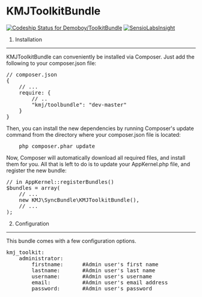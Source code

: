 KMJToolkitBundle
================================
[ ![Codeship Status for Demoboy/ToolkitBundle](https://codeship.com/projects/07fa0450-5696-0132-90cb-0ea30a431f2b/status)](https://codeship.com/projects/49576)
[![SensioLabsInsight](https://insight.sensiolabs.com/projects/f368f3d0-9d20-478d-ab00-ed96e9d1d976/mini.png)](https://insight.sensiolabs.com/projects/f368f3d0-9d20-478d-ab00-ed96e9d1d976)

1) Installation
----------------------------------

KMJToolkitBundle can conveniently be installed via Composer. Just add the following to your composer.json file:

<pre>
// composer.json
{
    // ...
    require: {
        // ..
        "kmj/toolbundle": "dev-master"
    }
}
</pre>


Then, you can install the new dependencies by running Composer's update command from the directory where your composer.json file is located:

<pre>
    php composer.phar update
</pre>

Now, Composer will automatically download all required files, and install them for you. All that is left to do is to update your AppKernel.php file, and register the new bundle:

<pre>
// in AppKernel::registerBundles()
$bundles = array(
    // ...
    new KMJ\SyncBundle\KMJToolkitBundle(),
    // ...
);
</pre>

2) Configuration
----------------------------------

This bundle comes with a few configuration options.

<pre>
kmj_toolkit:
    administrator:
        firstname:      #Admin user's first name
        lastname:       #Admin user's last name
        username:       #Admin user's username
        email:          #Admin user's email address
        password:       #Admin user's password
</pre>
